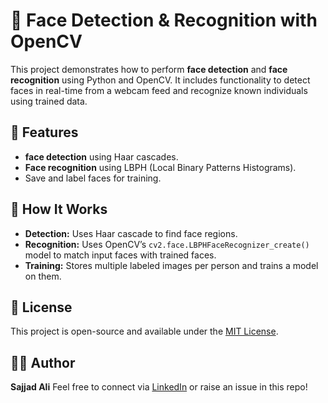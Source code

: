 
# 👤 Face Detection & Recognition with OpenCV

This project demonstrates how to perform **face detection** and **face recognition** using Python and OpenCV. It includes functionality to detect faces in real-time from a webcam feed and recognize known individuals using trained data.

## 📌 Features

- **face detection** using Haar cascades.
- **Face recognition** using LBPH (Local Binary Patterns Histograms).
- Save and label faces for training.

## 🧠 How It Works

* **Detection:** Uses Haar cascade to find face regions.
* **Recognition:** Uses OpenCV’s `cv2.face.LBPHFaceRecognizer_create()` model to match input faces with trained faces.
* **Training:** Stores multiple labeled images per person and trains a model on them.

## 📄 License

This project is open-source and available under the [MIT License](LICENSE).

## 🙋‍♂️ Author

**Sajjad Ali**
Feel free to connect via [LinkedIn](https://www.linkedin.com/sajjadali116) or raise an issue in this repo!

```
